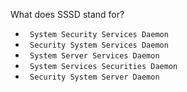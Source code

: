 What does SSSD stand for?

* ` System Security Services Daemon`
* ` Security System Services Daemon`
* ` System Server Services Daemon`
* ` System Services Securities Daemon`
* ` Security System Server Daemon`
